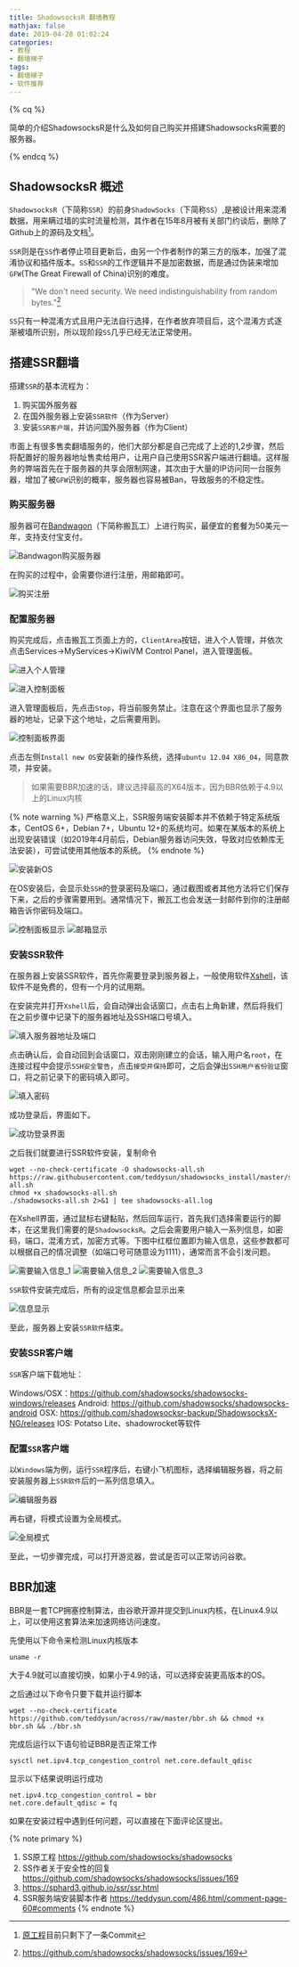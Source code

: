 ```yaml
---
title: ShadowsocksR 翻墙教程
mathjax: false
date: 2019-04-28 01:02:24
categories:
- 教程
- 翻墙梯子
tags:
- 翻墙梯子
- 软件推荐
---
```


{% cq %}

简单的介绍ShadowsocksR是什么及如何自己购买并搭建ShadowsocksR需要的服务器。

{% endcq %}

<!--more-->

## ShadowsocksR 概述

`ShadowsocksR`（下简称`SSR`）的前身`ShadowSocks`（下简称`SS`）,是被设计用来混淆数据，用来瞒过墙的实时流量检测，其作者在15年8月被有关部门约谈后，删除了Github上的源码及文档[^1]。

`SSR`则是在`SS`作者停止项目更新后，由另一个作者制作的第三方的版本，加强了混淆协议和插件版本。`SS`和`SSR`的工作逻辑并不是加密数据，而是通过伪装来增加`GFW`(The Great Firewall of China)识别的难度。

> "We don't need security. We need indistinguishability from random bytes."[^2]

`SS`只有一种混淆方式且用户无法自行选择，在作者放弃项目后，这个混淆方式逐渐被墙所识别，所以现阶段`SS`几乎已经无法正常使用。

## 搭建SSR翻墙

搭建`SSR`的基本流程为：
1. 购买国外服务器
2. 在国外服务器上安装`SSR软件`（作为Server）
3. 安装`SSR客户端`，并访问国外服务器（作为Client）

市面上有很多售卖翻墙服务的，他们大部分都是自己完成了上述的1,2步骤，然后将配置好的服务器地址售卖给用户，让用户自己使用SSR客户端进行翻墙。这样服务的弊端首先在于服务器的共享会限制网速，其次由于大量的IP访问同一台服务器，增加了被`GFW`识别的概率，服务器也容易被Ban，导致服务的不稳定性。

### 购买服务器

服务器可在[Bandwagon](https://bwh88.net/vps-hosting.php)（下简称搬瓦工）上进行购买，最便宜的套餐为50美元一年，支持支付宝支付。

![Bandwagon购买服务器](ShadowsocksRTutorial/2019-04-27-23-12-10.png)

在购买的过程中，会需要你进行注册，用邮箱即可。

![购买注册](ShadowsocksRTutorial/2019-04-27-23-16-01.png)

### 配置服务器

购买完成后，点击搬瓦工页面上方的，`ClientArea`按钮，进入个人管理，并依次点击Services->MyServices->KiwiVM Control Panel，进入管理面板。

![进入个人管理](ShadowsocksRTutorial/2019-04-27-23-19-49.png)

![进入控制面板](ShadowsocksRTutorial/2019-04-27-23-18-30.png)

进入管理面板后，先点击`Stop`，将当前服务禁止。注意在这个界面也显示了服务器的地址，记录下这个地址，之后需要用到。

![控制面板界面](ShadowsocksRTutorial/2019-04-28-00-22-15.png)

点击左侧`Install new OS`安装新的操作系统，选择`ubuntu 12.04 X86_04`，同意款项，并安装。

> 如果需要BBR加速的话，建议选择最高的X64版本，因为BBR依赖于4.9以上的Linux内核

{% note warning %}
严格意义上，SSR服务端安装脚本并不依赖于特定系统版本，CentOS 6+，Debian 7+，Ubuntu 12+的系统均可。如果在某版本的系统上出现安装错误（如2019年4月前后，Debian服务器访问失效，导致对应依赖库无法安装），可尝试使用其他版本的系统。
{% endnote %}

![安装新OS](ShadowsocksRTutorial/2019-05-06-20-55-11.png)

在OS安装后，会显示处`SSH`的登录密码及端口，通过截图或者其他方法将它们保存下来，之后的步骤需要用到。通常情况下，搬瓦工也会发送一封邮件到你的注册邮箱告诉你密码及端口。

![控制面板显示](ShadowsocksRTutorial/2019-04-27-23-27-05.png)
![邮箱显示](ShadowsocksRTutorial/2019-04-27-23-27-30.png)

### 安装SSR软件

在服务器上安装SSR软件，首先你需要登录到服务器上，一般使用软件[Xshell](https://www.netsarang.com/zh/xshell/)，该软件不是免费的，但有一个月的试用期。

在安装完并打开`Xshell`后，会自动弹出会话窗口，点击右上角新建，然后将我们在之前步骤中记录下的服务器地址及SSH端口号填入。

![填入服务器地址及端口](ShadowsocksRTutorial/2019-04-28-00-27-42.png)

点击确认后，会自动回到会话窗口，双击刚刚建立的会话，输入用户名`root`，在连接过程中会提示`SSH安全警告`，点击`接受并保持`即可，之后会弹出`SSH用户省份验证`窗口，将之前记录下的密码填入即可。

![填入密码](ShadowsocksRTutorial/2019-04-28-00-30-45.png)

成功登录后，界面如下。

![成功登录界面](ShadowsocksRTutorial/2019-04-28-00-32-01.png)

之后我们就要进行SSR软件安装，复制命令

```text
wget --no-check-certificate -O shadowsocks-all.sh https://raw.githubusercontent.com/teddysun/shadowsocks_install/master/shadowsocks-all.sh
chmod +x shadowsocks-all.sh
./shadowsocks-all.sh 2>&1 | tee shadowsocks-all.log
```

在Xshell界面，通过鼠标右键黏贴，然后回车运行，首先我们选择需要运行的脚本，在这里我们需要的是`ShadowsocksR`。之后会需要用户输入一系列信息，如密码，端口，混淆方式，加密方式等。下图中红框位置即为输入信息，这些参数都可以根据自己的情况调整（如端口号可随意设为1111），通常而言不会引发问题。

![需要输入信息_1](ShadowsocksRTutorial/2019-05-06-20-57-51.png)
![需要输入信息_2](ShadowsocksRTutorial/2019-04-28-01-01-07.png)
![需要输入信息_3](ShadowsocksRTutorial/2019-04-28-00-39-01.png)

`SSR`软件安装完成后，所有的设定信息都会显示出来

![信息显示](ShadowsocksRTutorial/2019-04-28-01-00-00.png)

至此，服务器上安装`SSR软件`结束。

### 安装SSR客户端

`SSR`客户端下载地址：

Windows/OSX：https://github.com/shadowsocks/shadowsocks-windows/releases
Android: https://github.com/shadowsocks/shadowsocks-android
OSX: https://github.com/shadowsocksr-backup/ShadowsocksX-NG/releases
IOS: Potatso Lite、shadowrocket等软件

### 配置`SSR`客户端
以`Windows`端为例，运行`SSR`程序后，右键小飞机图标，选择编辑服务器，将之前安装服务器上`SSR软件`后的一系列信息填入。

![编辑服务器](ShadowsocksRTutorial/2019-04-28-00-51-21.png)

再右键，将模式设置为全局模式。

![全局模式](ShadowsocksRTutorial/2019-04-28-00-54-17.png)

至此，一切步骤完成，可以打开游览器，尝试是否可以正常访问谷歌。

## BBR加速

BBR是一套TCP拥塞控制算法，由谷歌开源并提交到Linux内核，在Linux4.9以上，可以使用这套算法来加速网络访问速度。

先使用以下命令来检测Linux内核版本

```text
uname -r
```

大于4.9就可以直接切换，如果小于4.9的话，可以选择安装更高版本的OS。

之后通过以下命令只要下载并运行脚本

```text
wget --no-check-certificate https://github.com/teddysun/across/raw/master/bbr.sh && chmod +x bbr.sh && ./bbr.sh
```

完成后运行以下语句验证BBR是否正常工作

```
sysctl net.ipv4.tcp_congestion_control net.core.default_qdisc
```

显示以下结果说明运行成功

```text
net.ipv4.tcp_congestion_control = bbr
net.core.default_qdisc = fq
```

如果在安装过程中遇到任何问题，可以直接在下面评论区提出。

{% note primary %}
1. SS原工程 https://github.com/shadowsocks/shadowsocks
2. SS作者关于安全性的回复 https://github.com/shadowsocks/shadowsocks/issues/169
3. https://sphard3.github.io/ssr/ssr.html
4. SSR服务端安装脚本作者 https://teddysun.com/486.html/comment-page-60#comments
{% endnote %}


[^1]: [原工程](https://github.com/shadowsocks/shadowsocks)目前只剩下了一条Commit

[^2]: https://github.com/shadowsocks/shadowsocks/issues/169
